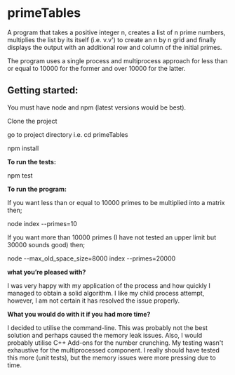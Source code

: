 # primeTables
A program that takes a positive integer n, creates a list of n prime numbers, multiplies the list by its itself (i.e. v.v') to create an n by n grid and finally displays the output with an additional row and column of the initial primes.

The program uses a single process and multiprocess approach for less than or equal to 10000 for the former and over 10000 for the latter.

## Getting started:

You must have node and npm (latest versions would be best).

Clone the project

go to project directory i.e. cd primeTables

npm install

**To run the tests:**

npm test

**To run the program:**

If you want less than or equal to 10000 primes to be multiplied into a matrix then;

node index --primes=10

If you want more than 10000 primes (I have not tested an upper limit but 30000 sounds good) then;

node --max_old_space_size=8000 index --primes=20000


**what you’re pleased with?**

I was very happy with my application of the process and how quickly I managed to obtain a solid algorithm. I like my child process attempt, however, I am not certain it has resolved the issue properly. 


**What you would do with it if you had more time?**

I decided to utilise the command-line. This was probably not the best solution and perhaps caused the memory leak issues. Also, I would probably utilise C++ Add-ons for the number crunching. My testing wasn't exhaustive for the multiprocessed component. I really should have tested this more (unit tests), but the memory issues were more pressing due to time.

